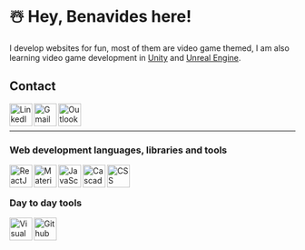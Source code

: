 # ☃️ Hey, Benavides here!
I develop websites for fun, most of them are video game themed, I am also learning video game development in [Unity](https://unity.com/) and [Unreal Engine](https://www.unrealengine.com/en-US/).

## Contact
[<img align="left" alt="LinkedIn" width="40" src="https://user-images.githubusercontent.com/54295964/147859143-3424f970-56eb-49ac-82a5-99924de2ff3f.png" >](https://www.linkedin.com/in/benavidesalan/)
[<img align="left" alt="Gmail" width="40" src="https://user-images.githubusercontent.com/54295964/147859234-968ae73b-7f3b-4e29-bb4b-885dfdd249de.png" >](mailto:kykalhd@gmail.com)
[<img align="left" alt="Outlook" width="40" src="https://user-images.githubusercontent.com/54295964/147859235-a4b3c5a8-7b1a-4b02-9d3d-ce096a2fa32c.png" >](mailto:benavdes.alan@hotmail.com)

<br>
<br>

- - -

### Web development languages, libraries and tools
[<img align="left" alt="ReactJS" width="40" src="https://user-images.githubusercontent.com/54295964/147859363-9b3664c2-16e5-4942-9543-85a13448a15c.png" >](https://reactjs.org/)
[<img align="left" alt="Material UI" height="40" src="https://user-images.githubusercontent.com/54295964/147859532-439dd29d-d595-4ee3-9f68-9ef067fcf7ca.png" >](https://mui.com/)
[<img align="left" alt="JavaScript" width="40" src="https://user-images.githubusercontent.com/54295964/147859442-0de8e123-5f7b-4a72-b4bc-31a263574b2f.png" >](https://developer.mozilla.org/en-US/docs/Web/JavaScript)
[<img align="left" alt="Cascade Style Sheet" height="40" src="https://user-images.githubusercontent.com/54295964/147859590-e253afcb-bec5-4102-a9e0-bbd205f9834c.png" >](https://developer.mozilla.org/en-US/docs/Web/CSS)
[<img align="left" alt="CSS" width="40" src="https://user-images.githubusercontent.com/54295964/147859473-632a977b-eff7-4b35-94d5-298c1c5614aa.png" >](https://developer.mozilla.org/en-US/docs/Web/HTML)


<br>
<br>

### Day to day tools
[<img align="left" alt="Visual Studio Code" width="40" src="https://user-images.githubusercontent.com/54295964/147859280-539644b2-61e9-4ed6-9c99-49742d15a104.png" >](https://code.visualstudio.com/)
[<img align="left" alt="Github Desktop" width="40" src="https://user-images.githubusercontent.com/54295964/147859328-0e7072cb-ba6b-4934-ac7c-691bcad92836.png" >](https://desktop.github.com/)
